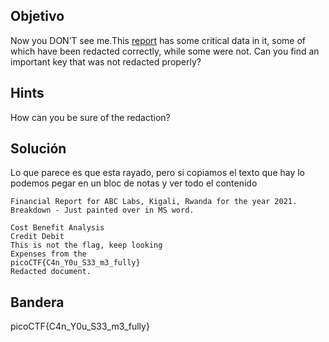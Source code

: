 ## Objetivo
Now you DON’T see me.This [report](https://artifacts.picoctf.net/c/84/Financial_Report_for_ABC_Labs.pdf) has some critical data in it, some of which have been redacted correctly, while some were not. Can you find an important key that was not redacted properly?

## Hints
How can you be sure of the redaction?

## Solución
Lo que parece es que esta rayado, pero si copiamos el texto que hay lo podemos pegar en un bloc de notas y ver todo el contenido
```
Financial Report for ABC Labs, Kigali, Rwanda for the year 2021.
Breakdown - Just painted over in MS word.

Cost Benefit Analysis
Credit Debit
This is not the flag, keep looking
Expenses from the
picoCTF{C4n_Y0u_S33_m3_fully}
Redacted document.
```
## Bandera
picoCTF{C4n_Y0u_S33_m3_fully}
